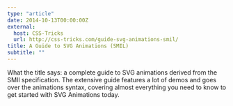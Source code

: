 ```yaml
---
type: "article"
date: 2014-10-13T00:00:00Z
external:
  host: CSS-Tricks
  url: http://css-tricks.com/guide-svg-animations-smil/
title: A Guide to SVG Animations (SMIL)
subtitle: ""
---
```


<p class="size-2x">
	What the title says: a complete guide to SVG animations derived from the SMIl specification. The extensive guide features a lot of demos and goes over the animations syntax, covering almost everything you need to know to get started with SVG Animations today.
</p>